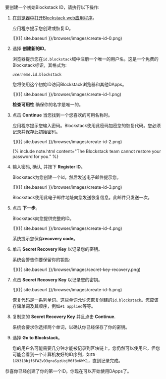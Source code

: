 要创建一个初始Blockstack ID，请执行以下操作:

1. <a href="https://browser.blockstack.org/sign-up?redirect=%2F" target="\_blank">在浏览器中打开Blockstack web应用程序</a>。

   应用程序提示您创建或恢复ID。

   ![]({{ site.baseurl }}/browser/images/create-id-0.png)

2. 选择 **创建新的ID**。

   浏览器提示您在`id.blockstack`域中注册一个唯一的用户名。这是一个免费的Blockstack标识，其格式为:

   _`username`_`.id.blockstack`

   您将使用这个初始ID访问Blockstack浏览器和其他DApps。

   ![]({{ site.baseurl }}/browser/images/create-id-1.png)

   **检查可用性** 确保你的名字是唯一的。

2. 点击 **Continue** 当您找到一个您喜欢的可用名称时。

   应用程序提示您输入密码。Blockstack使用此密码加密您的恢复代码。您必须记录并保存此初始密码。

    ![]({{ site.baseurl }}/browser/images/create-id-2.png)

   {% include note.html content="The Blockstack team cannot restore your password for you." %}

3. 输入密码, 确认, 并按下 **Register ID**。

   Blockstack为您创建一个id，然后发送电子邮件提示您。

   ![]({{ site.baseurl }}/browser/images/create-id-3.png)

   Blockstack使用此电子邮件地址向您发送恢复信息。此邮件只发送一次。

4. 点击 **下一步**。

    Blockstack向您提供完整的ID。

    ![]({{ site.baseurl }}/browser/images/create-id-4.png)

    系统提示您保存**recovery code**。

5. 单击 **Secret Recovery Key** 以记录您的密钥。

    系统会警告你要保留你的钥匙:

    ![]({{ site.baseurl }}/browser/images/secret-key-recovery.png)

6. 点击 **Secret Recovery Key** 以记录您的密钥。

    ![]({{ site.baseurl }}/browser/images/create-id-5.png)

    恢复代码是一系列单词。这些单词允许您恢复创建的`id.blockstack`。您应该存储单词及其顺序，例如`#1 applied`等等。

6. 复制您的 **Secret Recovery Key**  并且点击 **Continue**.

   系统会要求你选择两个单词，以确认你已经保存了你的密钥。

7. 选择 **Go to Blockstack**。

   您的用户名可能需要几分钟才能被记录到区块链上。您仍然可以使用它，但您可能会看到一个计算机友好的ID序列，如`ID-1G9318bjf6FAZvD3gnaSyzUojM6f8xKWK1`，直到记录完成。

恭喜你已经创建了你的第一个ID。你现在可以开始使用DApps了。
